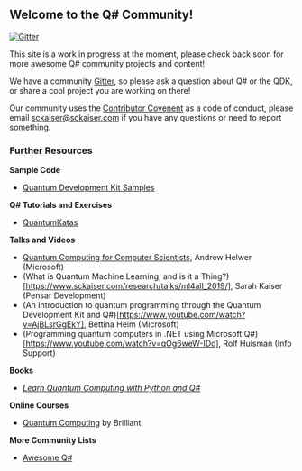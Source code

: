 ## Welcome to the Q# Community!

[![Gitter](https://badges.gitter.im/qsharp-community/community.svg)](https://gitter.im/qsharp-community/community?utm_source=badge&utm_medium=badge&utm_campaign=pr-badge)

This site is a work in progress at the moment, please check back soon for more awesome Q# community projects and content!

We have a community [Gitter](https://gitter.im/qsharp-community/community?utm_source=share-link&utm_medium=link&utm_campaign=share-link), so please ask a question about Q# or the QDK, or share a cool project you are working on there!

Our community uses the [Contributor Covenent](https://www.contributor-covenant.org/) as a code of conduct, please email [sckaiser@sckaiser.com](mailto:sckaiser@sckaiser.com) if you have any questions or need to report something.

### Further Resources ###

**Sample Code**
- [Quantum Development Kit Samples](https://github.com/Microsoft/Quantum)

**Q# Tutorials and Exercises**
- [QuantumKatas](https://github.com/Microsoft/QuantumKatas/)

**Talks and Videos**
- [Quantum Computing for Computer Scientists](https://speakerdeck.com/ahelwer/quantum-computing-for-computer-scientists), Andrew Helwer (Microsoft)
- (What is Quantum Machine Learning, and is it a Thing?)[https://www.sckaiser.com/research/talks/ml4all_2019/], Sarah Kaiser (Pensar Development)
- (An Introduction to quantum programming through the Quantum Development Kit and Q#)[https://www.youtube.com/watch?v=AjBLsrGgEkY], Bettina Heim (Microsoft)
- (Programming quantum computers in .NET using Microsoft Q#)[https://www.youtube.com/watch?v=qOg6weW-IDo], Rolf Huisman (Info Support)

**Books**
- [_Learn Quantum Computing with Python and Q#_](https://www.manning.com/books/learn-quantum-computing-with-python-and-q-sharp)

**Online Courses**
- [Quantum Computing](https://brilliant.org/courses/quantum-computing/) by Brilliant

**More Community Lists**
- [Awesome Q#](https://project-awesome.org/ebraminio/awesome-qsharp)